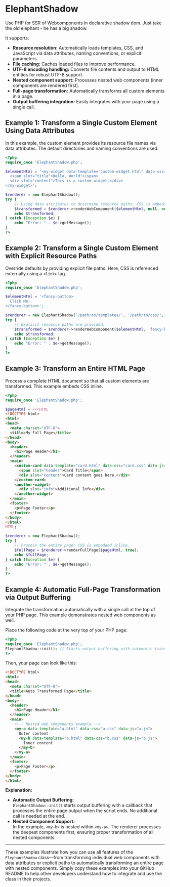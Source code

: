 # ElephantShadow
Use PHP for SSR of Webcomponents in declarative shadow dom. Just take the old elephant - he has a big shadow.

It supports:

- **Resource resolution:** Automatically loads templates, CSS, and JavaScript via data attributes, naming conventions, or explicit parameters.
- **File caching:** Caches loaded files to improve performance.
- **UTF-8 encoding handling:** Converts file contents and output to HTML entities for robust UTF-8 support.
- **Nested component support:** Processes nested web components (inner components are rendered first).
- **Full-page transformation:** Automatically transforms all custom elements in a page.
- **Output buffering integration:** Easily integrates with your page using a single call.

## Example 1: Transform a Single Custom Element Using Data Attributes

In this example, the custom element provides its resource file names via data attributes. The default directories and naming conventions are used.

```php
<?php
require_once 'ElephantShadow.php';

$elementHtml = '<my-widget data-template="custom-widget.html" data-css="custom-widget.css" data-js="custom-widget.js">
  <span slot="title">Hello, World!</span>
  <div slot="content">This is a custom widget.</div>
</my-widget>';

$renderer = new ElephantShadow();
try {
    // Using data attributes to determine resource paths; CSS is embedded inline.
    $transformed = $renderer->renderWebComponent($elementHtml, null, null, null, true);
    echo $transformed;
} catch (Exception $e) {
    echo "Error: " . $e->getMessage();
}
?>
```

## Example 2: Transform a Single Custom Element with Explicit Resource Paths

Override defaults by providing explicit file paths. Here, CSS is referenced externally using a `<link>` tag.

```php
<?php
require_once 'ElephantShadow.php';

$elementHtml = '<fancy-button>
  Click Me!
</fancy-button>';

$renderer = new ElephantShadow('/path/to/templates/', '/path/to/css/', '/path/to/js/');
try {
    // Explicit resource paths are provided.
    $transformed = $renderer->renderWebComponent($elementHtml, 'fancy-button-template.html', 'fancy-button-script.js', 'fancy-button-style.css', false);
    echo $transformed;
} catch (Exception $e) {
    echo "Error: " . $e->getMessage();
}
?>
```

## Example 3: Transform an Entire HTML Page

Process a complete HTML document so that all custom elements are transformed. This example embeds CSS inline.

```php
<?php
require_once 'ElephantShadow.php';

$pageHtml = <<<HTML
<!DOCTYPE html>
<html>
<head>
  <meta charset="UTF-8">
  <title>My Full Page</title>
</head>
<body>
  <header>
    <h1>Page Header</h1>
  </header>
  <main>
    <custom-card data-template="card.html" data-css="card.css" data-js="card.js">
      <span slot="header">Card Title</span>
      <div slot="content">Card content goes here.</div>
    </custom-card>
    <another-widget>
      <div slot="info">Additional Info</div>
    </another-widget>
  </main>
  <footer>
    <p>Page Footer</p>
  </footer>
</body>
</html>
HTML;

$renderer = new ElephantShadow();
try {
    // Process the entire page; CSS is embedded inline.
    $fullPage = $renderer->renderFullPage($pageHtml, true);
    echo $fullPage;
} catch (Exception $e) {
    echo "Error: " . $e->getMessage();
}
?>
```

## Example 4: Automatic Full-Page Transformation via Output Buffering

Integrate the transformation automatically with a single call at the top of your PHP page. This example demonstrates nested web components as well.

Place the following code at the very top of your PHP page:

```php
<?php
require_once 'ElephantShadow.php';
ElephantShadow::init(); // Starts output buffering with automatic transformation
?>
```

Then, your page can look like this:

```html
<!DOCTYPE html>
<html>
<head>
  <meta charset="UTF-8">
  <title>Auto Transformed Page</title>
</head>
<body>
  <header>
    <h1>Page Header</h1>
  </header>
  <main>
    <!-- Nested web components example -->
    <my-a data-template="a.html" data-css="a.css" data-js="a.js">
      Outer content
      <my-b data-template="b.html" data-css="b.css" data-js="b.js">
        Inner content
      </my-b>
    </my-a>
  </main>
  <footer>
    <p>Page Footer</p>
  </footer>
</body>
</html>
```

**Explanation:**

- **Automatic Output Buffering:**  
  `ElephantShadow::init()` starts output buffering with a callback that processes the entire page output when the script ends. No additional call is needed at the end.
- **Nested Component Support:**  
  In the example, `<my-b>` is nested within `<my-a>`. The renderer processes the deepest components first, ensuring proper transformation of all nested components.

---

These examples illustrate how you can use all features of the `ElephantShadow` class—from transforming individual web components with data attributes or explicit paths to automatically transforming an entire page with nested components. Simply copy these examples into your GitHub README to help other developers understand how to integrate and use the class in their projects.
``` 

